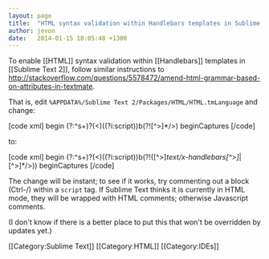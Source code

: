 ```yaml
---
layout: page
title:  "HTML syntax validation within Handlebars templates in Sublime Text 2"
author: jevon
date:   2014-01-15 18:05:48 +1300
---
```


To enable [[HTML]] syntax validation within [[Handlebars]] templates in [[Sublime Text 2]], follow similar instructions to http://stackoverflow.com/questions/5578472/amend-html-grammar-based-on-attributes-in-textmate.

That is, edit `%APPDATA%/Sublime Text 2/Packages/HTML/HTML.tmLanguage` and change:

[code xml]
		<dict>
			<key>begin</key>
			<string>(?:^s+)?(&lt;)((?i:script))b(?![^&gt;]*/&gt;)</string>
			<key>beginCaptures</key>
[/code]

to:

[code xml]
		<dict>
			<key>begin</key>
			<string>(?:^s+)?(&lt;)((?i:script))b(?!([^>]*text/x-handlebars[^&gt;]*|[^&gt;]*/>))</string>
			<key>beginCaptures</key>
[/code]

The change will be instant; to see if it works, try commenting out a block (Ctrl-/) within a `script` tag. If Sublime Text thinks it is currently in HTML mode, they will be wrapped with HTML comments; otherwise Javascript comments.

(I don't know if there is a better place to put this that won't be overridden by updates yet.)

[[Category:Sublime Text]]
[[Category:HTML]]
[[Category:IDEs]]
